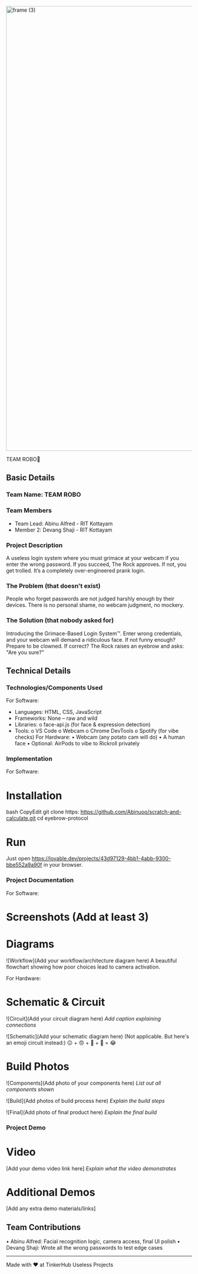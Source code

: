 <img width="3188" height="1202" alt="frame (3)" src="https://github.com/user-attachments/assets/517ad8e9-ad22-457d-9538-a9e62d137cd7" />


TEAM ROBO🎯


## Basic Details
### Team Name: TEAM ROBO


### Team Members
- Team Lead: Abinu Alfred - RIT Kottayam
- Member 2: Devang Shaji - RIT Kottayam

### Project Description
A useless login system where you must grimace at your webcam if you enter the wrong password. If you succeed, The Rock approves. If not, you get trolled. It’s a completely over-engineered prank login.

### The Problem (that doesn't exist)
People who forget passwords are not judged harshly enough by their devices. There is no personal shame, no webcam judgment, no mockery.

### The Solution (that nobody asked for)
Introducing the Grimace-Based Login System™. Enter wrong credentials, and your webcam will demand a ridiculous face. If not funny enough? Prepare to be clowned. If correct? The Rock raises an eyebrow and asks: "Are you sure?"

## Technical Details
### Technologies/Components Used
For Software:
- Languages: HTML, CSS, JavaScript
- Frameworks: None – raw and wild
- Libraries:
  o	face-api.js (for face & expression detection)
- Tools:
  o	VS Code
  o	Webcam
  o	Chrome DevTools
  o	Spotify (for vibe checks)
For Hardware:
  •	Webcam (any potato cam will do)
  •	A human face
  •	Optional: AirPods to vibe to Rickroll privately


### Implementation
For Software:
# Installation
bash
CopyEdit
git clone https: https://github.com/Abinuoo/scratch-and-calculate.git
cd eyebrow-protocol
# Run
Just open  https://lovable.dev/projects/43d97129-4bb1-4abb-9300-bbe552a9a90f in your browser.
### Project Documentation
For Software:

# Screenshots (Add at least 3)



# Diagrams
![Workflow](Add your workflow/architecture diagram here)
A beautiful flowchart showing how poor choices lead to camera activation.

For Hardware:

# Schematic & Circuit
![Circuit](Add your circuit diagram here)
*Add caption explaining connections*

![Schematic](Add your schematic diagram here)
(Not applicable. But here's an emoji circuit instead:)
😐 + 😠 + 🎥 + 🧠 = 😂

# Build Photos
![Components](Add photo of your components here)
*List out all components shown*

![Build](Add photos of build process here)
*Explain the build steps*

![Final](Add photo of final product here)
*Explain the final build*

### Project Demo
# Video
[Add your demo video link here]
*Explain what the video demonstrates*

# Additional Demos
[Add any extra demo materials/links]

## Team Contributions
•	Abinu Alfred: Facial recognition logic, camera access, final UI polish
•	Devang Shaji: Wrote all the wrong passwords to test edge cases

---
Made with ❤️ at TinkerHub Useless Projects 





